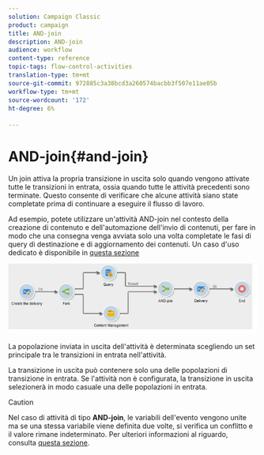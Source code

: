 ```yaml
---
solution: Campaign Classic
product: campaign
title: AND-join
description: AND-join
audience: workflow
content-type: reference
topic-tags: flow-control-activities
translation-type: tm+mt
source-git-commit: 972885c3a38bcd3a260574bacbb3f507e11ae05b
workflow-type: tm+mt
source-wordcount: '172'
ht-degree: 6%

---
```



# AND-join{#and-join}

Un join attiva la propria transizione in uscita solo quando vengono attivate tutte le transizioni in entrata, ossia quando tutte le attività precedenti sono terminate. Questo consente di verificare che alcune attività siano state completate prima di continuare a eseguire il flusso di lavoro.

Ad esempio, potete utilizzare un&#39;attività AND-join nel contesto della creazione di contenuto e dell&#39;automazione dell&#39;invio di contenuti, per fare in modo che una consegna venga avviata solo una volta completate le fasi di query di destinazione e di aggiornamento dei contenuti. Un caso d&#39;uso dedicato è disponibile in [questa sezione](../../delivery/using/automating-via-workflows.md#creating-the-delivery-and-its-content)

![](assets/and-join-usage.png)

La popolazione inviata in uscita dell&#39;attività è determinata scegliendo un set principale tra le transizioni in entrata nell&#39;attività.

La transizione in uscita può contenere solo una delle popolazioni di transizione in entrata. Se l&#39;attività non è configurata, la transizione in uscita selezionerà in modo casuale una delle popolazioni in entrata.

>[!CAUTION]
>
>Nel caso di attività di tipo **AND-join**, le variabili dell&#39;evento vengono unite ma se una stessa variabile viene definita due volte, si verifica un conflitto e il valore rimane indeterminato. Per ulteriori informazioni al riguardo, consulta [questa sezione](../../workflow/using/javascript-scripts-and-templates.md#event-variables).
